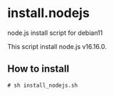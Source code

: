 install.nodejs
==============

node.js install script for debian11

This script install node.js v16.16.0.

How to install
--------------

	# sh install_nodejs.sh

